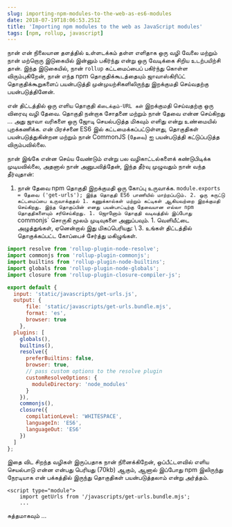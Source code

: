 ```yaml
---
slug: importing-npm-modules-to-the-web-as-es6-modules
date: 2018-07-19T18:06:53.251Z
title: 'Importing npm modules to the web as JavaScript modules'
tags: [npm, rollup, javascript]
---
```



நான் என் நிலையான தளத்தில் உள்ளடக்கம் தள்ள எளிதாக ஒரு வழி வேலை மற்றும் நான் மற்றொரு இடுகையில் இன்னும் பகிர்ந்து என்று ஒரு வேடிக்கை சிறிய உடற்பயிற்சி தான். இந்த இடுகையில், நான் `rollup` கட்டமைப்பைப் பகிர்ந்து கொள்ள விரும்புகிறேன், நான் எந்த npm தொகுதிக்கூடத்தையும் ஜாவாஸ்கிரிப்ட் தொகுதிக்கூறுகளைப் பயன்படுத்தி முன்முயற்சிகளிலிருந்து இறக்குமதி செய்வதற்கு பயன்படுத்தினேன்.

என் திட்டத்தில் ஒரு எளிய தொகுதி `கிடைக்கும்-URL கள்` இறக்குமதி செய்வதற்கு ஒரு விரைவு வழி தேவை. தொகுதி நன்றாக சோதனை மற்றும் நான் தேவை என்ன செய்கிறது ... அது ஜாவா வரிகளை ஒரு ஜோடி செயல்படுத்த மிகவும் எளிது என்று உண்மையில் புறக்கணிக்க. என் பிரச்சனை ES6 இல் கட்டமைக்கப்பட்டுள்ளது, தொகுதிகள் பயன்படுத்துகின்றன மற்றும் நான் CommonJS (`தேவை`) ஐ பயன்படுத்தி கட்டுப்படுத்த விரும்பவில்லை.

நான் இங்கே என்ன செய்ய வேண்டும் என்று பல வழிகாட்டல்களைக் கண்டுபிடிக்க முடியவில்லை, அதனால் நான் அனுபவித்தேன், இந்த தீர்வு முழுவதும் நான் வந்த தீர்வுதான்:

1. நான் தேவை npm தொகுதி இறக்குமதி ஒரு கோப்பு உருவாக்க. `module.exports = தேவை ('get-urls'); இந்த தொகுதி ES6 பாணியில் மாற்றப்படும். 2. ஒரு சுருட்டு கட்டமைப்பை உருவாக்குதல் 1. கணுக்கால்கள் மற்றும் கட்டிகள் ஆகியவற்றை இறக்குமதி செய்கிறது. இந்த தொகுப்பின் எனது பயன்பாட்டிற்கு தேவையான எல்லா npm தொகுதிகளையும் சரிசெய்கிறது. 1. ஜொனோம் தொகுதி வடிவத்தில் இப்போது `commonjs` சொருகி மூலம் முடிவுகளை அனுப்பவும். 1. வெளியீட்டை அழுத்துங்கள், ஏனென்றால் இது மிகப்பெரியது: \ 3. உங்கள் திட்டத்தில் தொகுக்கப்பட்ட கோப்பைச் சேர்த்து மகிழுங்கள்.


``` javascript
import resolve from 'rollup-plugin-node-resolve';
import commonjs from 'rollup-plugin-commonjs';
import builtins from 'rollup-plugin-node-builtins';
import globals from 'rollup-plugin-node-globals';
import closure from 'rollup-plugin-closure-compiler-js';

export default {
  input: 'static/javascripts/get-urls.js',
  output: {
      file: 'static/javascripts/get-urls.bundle.mjs',
      format: 'es',
      browser: true
    },
  plugins: [
    globals(),
    builtins(),
    resolve({
      preferBuiltins: false,
      browser: true,
      // pass custom options to the resolve plugin
      customResolveOptions: {
        moduleDirectory: 'node_modules'
      }
    }),
    commonjs(),
    closure({
      compilationLevel: 'WHITESPACE',
      languageIn: 'ES6',
      languageOut: 'ES6'
    })
  ]
};
```


இதை விட சிறந்த வழிகள் இருப்பதாக நான் நினைக்கிறேன், ஒப்பீட்டளவில் எளிய செயல்பாடு என்ன என்பது பெரியது (70kb) ஆகும், ஆனால் இப்போது npm இலிருந்து நேரடியாக என் பக்கத்தில் இருந்து தொகுதிகள் பயன்படுத்தலாம் என்று அர்த்தம்.


```
<script type="module">
    import getUrls from '/javascripts/get-urls.bundle.mjs';
    ...
```


சுத்தமாகவும் ...
